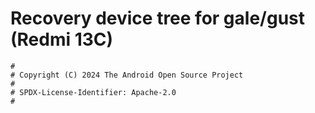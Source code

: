 # Recovery device tree for gale/gust (Redmi 13C)

```
#
# Copyright (C) 2024 The Android Open Source Project
#
# SPDX-License-Identifier: Apache-2.0
#
```
